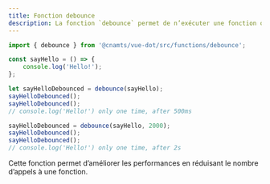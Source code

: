 ```yaml
---
title: Fonction debounce
description: La fonction `debounce` permet de n’exécuter une fonction qu’une seule fois, après un délai depuis le dernier appel à la fonction.
---
```


<doc-tabs>

<doc-tab-item label="Utilisation">

```ts
import { debounce } from '@cnamts/vue-dot/src/functions/debounce';

const sayHello = () => {
	console.log('Hello!');
};

let sayHelloDebounced = debounce(sayHello);
sayHelloDebounced();
sayHelloDebounced();
// console.log('Hello!') only one time, after 500ms

sayHelloDebounced = debounce(sayHello, 2000);
sayHelloDebounced();
sayHelloDebounced();
// console.log('Hello!') only one time, after 2s
```

<doc-alert type="info">
Cette fonction permet d’améliorer les performances en réduisant le nombre d’appels à une fonction.
</doc-alert>

</doc-tab-item>

<doc-tab-item label="API">
<doc-api name="functions/debounce"></doc-api>
</doc-tab-item>

</doc-tabs>
